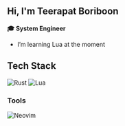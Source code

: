 ## Hi, I'm Teerapat Boriboon
**🎓 System Engineer**
- I’m learning Lua at the moment

## Tech Stack
![Rust](https://img.shields.io/badge/Rust-000000?logo=rust&logoColor=white)
![Lua](https://img.shields.io/badge/Lua-2C2D72?style=for-the-badge&logo=lua&logoColor=white)
### Tools
![Neovim](https://img.shields.io/badge/-Neovim-57A143?style=flat-square&logo=neovim&logoColor=white)
